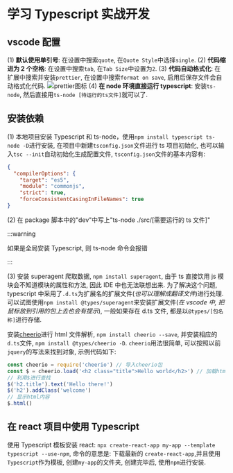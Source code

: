 # 学习 Typescript 实战开发

## vscode 配置

(1) **默认使用单引号**: 在设置中搜索`quote`, 在`Quote Style`中选择`single`.
(2) **代码缩进为 2 个空格**: 在设置中搜索`tab`, 在`Tab Size`中设置为`2`.
(3) **代码自动格式化**: 在扩展中搜索并安装`prettier`, 在设置中搜索`format on save`, 启用后保存文件会自动格式化代码.
![prettier图标](https://s1.ax1x.com/2020/04/04/G0uHyV.png)
(4) **在 node 环境直接运行 typescript**: 安装`ts-node`, 然后直接用`ts-node [待运行的ts文件]`就可以了.

## 安装依赖

(1) 本地项目安装 Typescript 和 ts-node，使用`npm install typescript ts-node -D`进行安装, 在项目中新建`tsconfig.json`文件进行 ts 项目初始化, 也可以输入`tsc --init`自动初始化生成配置文件, `tsconfig.json`文件的基本内容有:

```json
{
  "compilerOptions": {
    "target": "es5",
    "module": "commonjs",
    "strict": true,
    "forceConsistentCasingInFileNames": true
}
```

(2) 在 package 脚本中的"dev"中写上"ts-node ./src/[需要运行的 ts 文件]"

:::warning

如果是全局安装 Typescript, 则 ts-node 命令会报错

:::

(3) 安装 superagent 爬取数据, `npm install superagent`, 由于 ts 直接饮用 js 模块会不知道模块的属性和方法, 因此 IDE 中也无法联想出来. 为了解决这个问题, typescript 中采用了`.d.ts`为扩展名的扩展文件(_也可以理解成翻译文件_)进行处理. 可以试图使用`npm install @types/superagent`来安装扩展文件(_在 vscode 中, 把鼠标放到引用的包上去也会有提示_), 一般如果存在 d.ts 文件, 都是以`@types/[包名称]`进行存储.

安装[cheerio](https://github.com/cheeriojs/cheerio)进行 html 文件解析, `npm install cheerio --save`, 并安装相应的`d.ts`文件, `npm install @types/cheerio -D`. `cheerio`用法很简单, 可以按照以前`jquery`的写法来找到对象, 示例代码如下:

```js
const cheerio = require('cheerio') // 导入cheerio包
const $ = cheerio.load('<h2 class="title">Hello world</h2>') // 加载html内容, 赋值给$变量
// 利用$进行查找
$('h2.title').text('Hello there!')
$('h2').addClass('welcome')
// 显示html内容
$.html()
```

## 在 react 项目中使用 Typescript

使用 Typescript 模板安装 react: `npx create-react-app my-app --template typescript --use-npm`, 命令的意思是: 下载最新的 `create-react-app`,并且使用`Typescript`作为模板, 创建`my-app`的文件夹, 创建完毕后, 使用`npm`进行安装.
